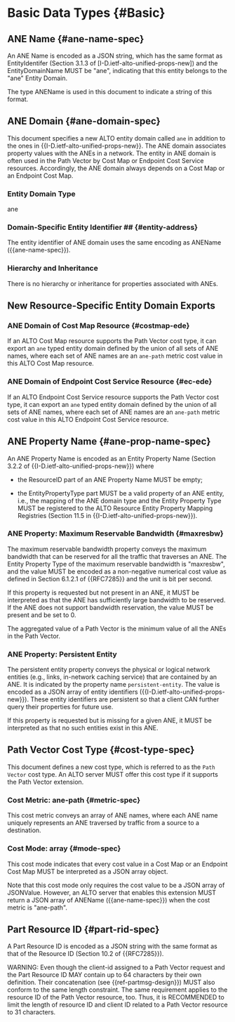 # Basic Data Types {#Basic}

## ANE Name {#ane-name-spec}

An ANE Name is encoded as a JSON string, which has the same format as
EntityIdentifer (Section 3.1.3 of [I-D.ietf-alto-unified-props-new]) and the
EntityDomainName MUST be "ane", indicating that this entity belongs to the "ane"
Entity Domain.

The type ANEName is used in this document to indicate a string of this
format.

## ANE Domain {#ane-domain-spec}

This document specifies a new ALTO entity domain called `ane` in addition to the
ones in {{I-D.ietf-alto-unified-props-new}}. The ANE domain associates property
values with the ANEs in a network. The entity in ANE domain is often used in the
Path Vector by Cost Map or Endpoint Cost Service resources. Accordingly, the ANE
domain always depends on a Cost Map or an Endpoint Cost Map.

### Entity Domain Type ##

ane

### Domain-Specific Entity Identifier ## {#entity-address}

The entity identifier of ANE domain uses the same encoding as ANEName
({{ane-name-spec}}).

### Hierarchy and Inheritance

There is no hierarchy or inheritance for properties associated with ANEs.

## New Resource-Specific Entity Domain Exports

### ANE Domain of Cost Map Resource {#costmap-ede}

If an ALTO Cost Map resource supports the Path Vector cost type, it can export an
`ane` typed entity domain defined by the union of all sets of ANE names, where
each set of ANE names are an `ane-path` metric cost value in this ALTO Cost Map
resource.

### ANE Domain of Endpoint Cost Service Resource {#ec-ede}

If an ALTO Endpoint Cost Service resource supports the Path Vector cost type, it
can export an `ane` typed entity domain defined by the union of all sets of ANE
names, where each set of ANE names are an `ane-path` metric cost value in this
ALTO Endpoint Cost Service resource.

## ANE Property Name {#ane-prop-name-spec}

An ANE Property Name is encoded as an Entity Property Name (Section 3.2.2 of
{{I-D.ietf-alto-unified-props-new}}) where

- the ResourceID part of an ANE Property Name MUST be empty;

- the EntityPropertyType part MUST be a valid property of an ANE entity, i.e.,
  the mapping of the ANE domain type and the Entity Property Type MUST be
  registered to the ALTO Resource Entity Property Mapping Registries (Section
  11.5 in {{I-D.ietf-alto-unified-props-new}}).

### ANE Property: Maximum Reservable Bandwidth {#maxresbw}

The maximum reservable bandwidth property conveys the maximum bandwidth that can
be reserved for all the traffic that traverses an ANE. The Entity Property Type
of the maximum reservable bandwidth is "maxresbw", and the value MUST be encoded
as a non-negative numerical cost value as defined in Section 6.1.2.1 of
{{RFC7285}} and the unit is bit per second.

If this property is requested but not present in an ANE, it MUST be interpreted
as that the ANE has sufficiently large bandwidth to be reserved. If the ANE does
not support bandwidth reservation, the value MUST be present and be set to 0.

The aggregated value of a Path Vector is the minimum value of all the ANEs in
the Path Vector.

### ANE Property: Persistent Entity

The persistent entity property conveys the physical or logical network entities
(e.g., links, in-network caching service) that are contained by an ANE. It is
indicated by the property name `persistent-entity`. The value is encoded as a
JSON array of entity identifiers ({{I-D.ietf-alto-unified-props-new}}). These
entity identifiers are persistent so that a client CAN further query their
properties for future use.

If this property is requested but is missing for a given ANE, it MUST be
interpreted as that no such entities exist in this ANE.

## Path Vector Cost Type {#cost-type-spec}

This document defines a new cost type, which is referred to as the `Path Vector`
cost type. An ALTO server MUST offer this cost type if it supports the Path
Vector extension.

### Cost Metric: ane-path {#metric-spec}

This cost metric conveys an array of ANE names, where each ANE name uniquely
represents an ANE traversed by traffic from a source to a destination.

### Cost Mode: array {#mode-spec}

This cost mode indicates that every cost value in a Cost Map or an Endpoint Cost
Map MUST be interpreted as a JSON array object.

Note that this cost mode only requires the cost value to be a JSON array of
JSONValue. However, an ALTO server that enables this extension MUST return a
JSON array of ANEName ({{ane-name-spec}}) when the cost metric is
"ane-path".

## Part Resource ID {#part-rid-spec}

A Part Resource ID is encoded as a JSON string with the same format as that of the
Resource ID (Section 10.2 of {{RFC7285}}).

WARNING: Even though the client-id assigned to a Path Vector request and the
Part Resource ID MAY contain up to 64 characters by their own definition. Their
concatenation (see {{ref-partmsg-design}}) MUST also conform to the same length
constraint. The same requirement applies to the resource ID of the Path Vector
resource, too. Thus, it is RECOMMENDED to limit the length of resource ID and
client ID related to a Path Vector resource to 31 characters.
